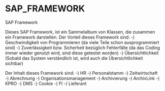 # SAP_FRAMEWORK
SAP Framework

Dieses SAP Framework, ist ein Sammelalbum von Klassen, die zusammen ein Framework darstellen.
Der Vorteil dieses Framework sind:
  -) Geschwindigkeit von Programmieren (da viele Teile schon ausprogrammiert sind)
  -) Zuverlässigkeit bzw. Sicherheit bezüglich Fehlerfälle (da das Coding immer wieder genutzt wird, sind diese getestet worden)
  -) Übersichtlichkeit (Sobald das System verständlich ist, wird auch die Übersichtlichkeit sichtbar)

Der Inhalt dieses Framework sind:
  -) HR
    -) Personalstamm
    -) Zeitwirtschaft
    -) Abrechnung
    -) Organisationsmanagement
  -) Archivierung 
    -) ArchivLink
    -) KPRO
    -) DMS
    -) Cookie
  -) FI
    -) Lieferant
  
